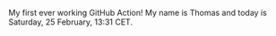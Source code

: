 My first ever working GitHub Action!
My name is Thomas and today is Saturday, 25 February, 13:31 CET. 
